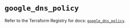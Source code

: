 # `google_dns_policy`

Refer to the Terraform Registry for docs: [`google_dns_policy`](https://registry.terraform.io/providers/hashicorp/google/6.24.0/docs/resources/dns_policy).
